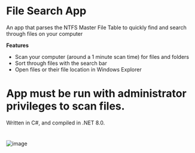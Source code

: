 # File Search App

An app that parses the NTFS Master File Table to quickly find and search through files on your computer

**Features**
* Scan your computer (around a 1 minute scan time) for files and folders
* Sort through files with the search bar
* Open files or their file location in Windows Explorer

# App must be run with administrator privileges to scan files.

Written in C#, and compiled in .NET 8.0.

#
![image](https://github.com/user-attachments/assets/7a2edad3-570d-4eba-89ca-98839b80e42d)
